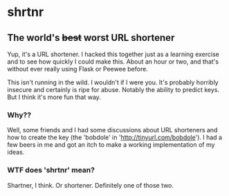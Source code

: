 # shrtnr
## The world's <s>best</s> worst URL shortener

Yup, it's a URL shortener. I hacked this together just as a learning exercise and to see how quickly I could make this. About an hour or two, and that's without ever really using Flask or Peewee before.

This isn't running in the wild. I wouldn't if I were you. It's probably horribly insecure and certainly is ripe for abuse. Notably the ability to predict keys. But I think it's more fun that way.

### Why??

Well, some friends and I had some discussions about URL shorteners and how to create the key (the 'bobdole' in 'http://tinyurl.com/bobdole'). I had a few beers in me and got an itch to make a working implementation of my ideas.

### WTF does 'shrtnr' mean?

Shartner, I think. Or shortener. Definitely one of those two.
